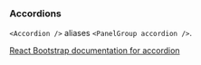 ### Accordions

`<Accordion />` aliases `<PanelGroup accordion />`.

[React Bootstrap documentation for accordion][react docs]


[react docs]: http://react-bootstrap.github.io/components.html#panels-accordion]
